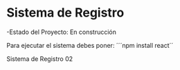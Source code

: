 <h1>Sistema de Registro</h1>

-Estado del Proyecto: En construcción

Para ejecutar el sistema debes poner:
´´´npm install react´´

Sistema de Registro 02

